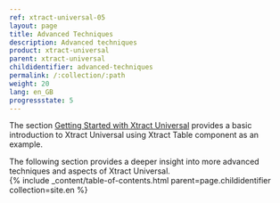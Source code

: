 ```yaml
---
ref: xtract-universal-05
layout: page
title: Advanced Techniques
description: Advanced techniques
product: xtract-universal
parent: xtract-universal
childidentifier: advanced-techniques
permalink: /:collection/:path
weight: 20
lang: en_GB
progressstate: 5
---
```


The section [Getting Started with Xtract Universal](./getting-started) provides a basic introduction to Xtract Universal using Xtract Table component as an example.  

The following section provides a deeper insight into more advanced techniques and aspects of Xtract Universal.<br>
{% include _content/table-of-contents.html parent=page.childidentifier collection=site.en %}
